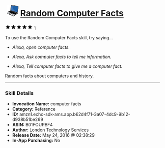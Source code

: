 # &nbsp;<img src="skill_icon" alt="Random Computer Facts icon" width="36"> [Random Computer Facts](http://alexa.amazon.com/#skills/amzn1.echo-sdk-ams.app.b62d4f71-3a07-4dc9-9b12-d938b51be269)
![5 stars](../../images/ic_star_black_18dp_1x.png)![5 stars](../../images/ic_star_black_18dp_1x.png)![5 stars](../../images/ic_star_black_18dp_1x.png)![5 stars](../../images/ic_star_black_18dp_1x.png)![5 stars](../../images/ic_star_black_18dp_1x.png) 1

To use the Random Computer Facts skill, try saying...

* *Alexa, open computer facts.*

* *Alexa, Ask computer facts to tell me information.*

* *Alexa, Tell computer facts to give me a computer fact.*

Random facts about computers and history.

***

### Skill Details

* **Invocation Name:** computer facts
* **Category:** Reference
* **ID:** amzn1.echo-sdk-ams.app.b62d4f71-3a07-4dc9-9b12-d938b51be269
* **ASIN:** B01FOUPBF4
* **Author:** London Technology Services 
* **Release Date:** May 24, 2016 @ 02:38:29
* **In-App Purchasing:** No
